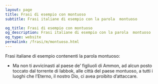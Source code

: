 ```yaml
---
layout: page
title: Frasi di esempio con montuoso 
subtitle: Frasi italiane di esempio con la parola  montuoso

og_title: Frasi di esempio con montuoso 
og_description: Frasi italiane di esempio con la parola  montuoso
og_type: website
permalink: /frasi/m/montuoso.html
---
```


Frasi italiane di esempio contenenti la parola montuoso:


- Ma non ti avvicinasti al paese de’ figliuoli di Ammon, ad alcun posto toccato dal torrente di Iabbok, alle città del paese montuoso, a tutti i luoghi che l’Eterno, il nostro Dio, ci avea proibito d’attaccare.
